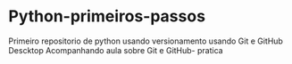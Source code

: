 # Python-primeiros-passos
 Primeiro repositorio de python usando versionamento usando Git e GitHub Descktop 
 Acompanhando aula sobre Git e GitHub- pratica 